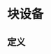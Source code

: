 <!--
 * @Description: In User Settings Edit
 * @Author: your name
 * @Date: 2019-09-15 22:58:56
 * @LastEditTime: 2019-09-16 07:50:35
 * @LastEditors: Please set LastEditors
 -->
# 块设备
## 定义

